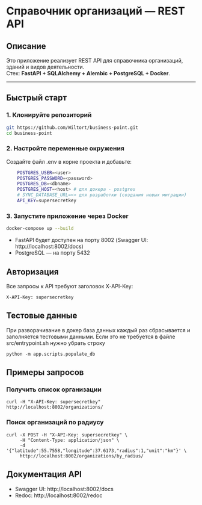 # Справочник организаций — REST API

## Описание

Это приложение реализует REST API для справочника организаций, зданий и видов деятельности.  
Стек: **FastAPI + SQLAlchemy + Alembic + PostgreSQL + Docker**.

---

## Быстрый старт

### 1. Клонируйте репозиторий

```bash
git https://github.com/Wiltort/business-point.git
cd business-point
```
### 2. Настройте переменные окружения
Создайте файл .env в корне проекта и добавьте:
```bash
    POSTGRES_USER=<user>
    POSTGRES_PASSWORD=<password>
    POSTGRES_DB=<dbname>
    POSTGRES_HOST=<host> # для докера - postgres
    # SYNC_DATABASE_URL=<> для разработки (создания новых миграции)
    API_KEY=supersecretkey
```
### 3. Запустите приложение через Docker
```bash
docker-compose up --build
```
- FastAPI будет доступен на порту 8002 (Swagger UI: http://localhost:8002/docs)
- PostgreSQL — на порту 5432

## Авторизация
Все запросы к API требуют заголовок X-API-Key:
```
X-API-Key: supersecretkey
```
## Тестовые данные
При разворачивание в докер база данных каждый раз сбрасывается и заполняется тестовыми данными. Если это не требуется в файле src/entrypoint.sh нужно убрать строку 
```
python -m app.scripts.populate_db
```
## Примеры запросов
### Получить список организации
```
curl -H "X-API-Key: supersecretkey" http://localhost:8002/organizations/
```
### Поиск организаций по радиусу
```
curl -X POST -H "X-API-Key: supersecretkey" \
     -H "Content-Type: application/json" \
     -d '{"latitude":55.7558,"longitude":37.6173,"radius":1,"unit":"km"}' \
     http://localhost:8002/organizations/by_radius/
```
## Документация API

- Swagger UI: http://localhost:8002/docs
- Redoc: http://localhost:8002/redoc